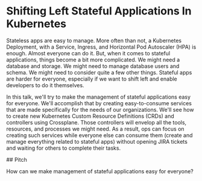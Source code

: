 # Shifting Left Stateful Applications In Kubernetes

Stateless apps are easy to manage. More often than not, a Kubernetes Deployment, with a Service, Ingress, and Horizontal Pod Autoscaler (HPA) is enough. Almost everyone can do it. But, when it comes to stateful applications, things become a bit more complicated. We might need a database and storage. We might need to manage database users and schema. We might need to consider quite a few other things. Stateful apps are harder for everyone, especially if we want to shift left and enable developers to do it themselves.

In this talk, we'll try to make the management of stateful applications easy for everyone. We'll accomplish that by creating easy-to-consume services that are made specifically for the needs of our organizations. We'll see how to create new Kubernetes Custom Resource Definitions (CRDs) and controllers using Crossplane. Those controllers will envelop all the tools, resources, and processes we might need. As a result, ops can focus on creating such services while everyone else can consume them (create and manage everything related to stateful apps) without opening JIRA tickets and waiting for others to complete their tasks.

## Pitch

How can we make management of stateful applications easy for everyone?
